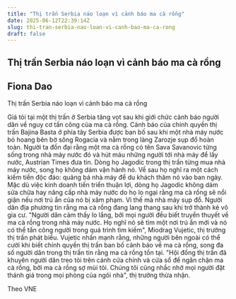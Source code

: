 ```yaml
---
title: "Thị trấn Serbia náo loạn vì cảnh báo ma cà rồng"
date: 2025-06-12T22:39:14Z
slug: thi-tran-serbia-nao-loan-vi-canh-bao-ma-ca-rong
draft: false
---
```


## Thị trấn Serbia náo loạn vì cảnh báo ma cà rồng

## Fiona Dao

Thị trấn Serbia náo loạn vì cảnh báo ma cà rồng​

 
Giá tỏi tại một thị trấn ở Serbia tăng vọt sau khi giới chức cảnh báo người dân về nguy cơ tấn công của ma cà rồng.
Cảnh báo của chính quyền thị trấn Bajina Basta ở phía tây Serbia được ban bố sau khi một nhà máy nước bỏ hoang bên bờ sông Rogacia và nằm trong làng Zarozje sụp đổ hoàn toàn. Người ta đồn đại rằng một ma cà rồng có tên Sava Savanovic từng sống trong nhà máy nước đó và hút máu những người tới nhà máy để lấy nước, Austrian Times đưa tin.
​Dòng họ Jagodic trong thị trấn từng mua nhà máy nước, song họ không dám vận hành nó. Về sau họ nghĩ ra một cách kiếm tiền độc đáo: quảng bá nhà máy để du khách thăm nó vào ban ngày. Mặc dù việc kinh doanh tiến triển thuận lợi, dòng họ Jagodic không dám sửa chữa hay nâng cấp nhà máy nước do họ lo ngại rằng ma cà rồng sẽ nổi giận nếu nơi trú ẩn của nó bị xâm phạm. Vì thế mà nhà máy sụp đổ. Người dân địa phương tin rằng ma cà rồng đang lang thang sau khi trở thành kẻ vô gia cư.
"Người dân cảm thấy lo lắng, bởi mọi người đều biết truyền thuyết về ma cà rồng trong nhà máy nước. Họ nghĩ nó sẽ tìm một nơi trú ẩn mới và nó có thể tấn công người trong quá trình tìm kiếm", Miodrag Vujetic, thị trưởng thị trấn phát biểu.
Vujetic nhấn mạnh rằng, những người bên ngoài có thể cười khi biết chính quyền thị trấn ban bố cảnh báo về ma cà rồng, song đa số người dân trong thị trấn tin rằng ma cà rồng tồn tại.
"Hội đồng thị trấn đã khuyên người dân treo tỏi trên cánh cửa chính và cửa sổ để ngăn chặn ma cà rồng, bởi ma cà rồng sợ mùi tỏi. Chúng tôi cũng nhắc nhở mọi người đặt thánh giá trong mọi phòng của ngôi nhà", thị trưởng thừa nhận.
 
Theo VNE
​